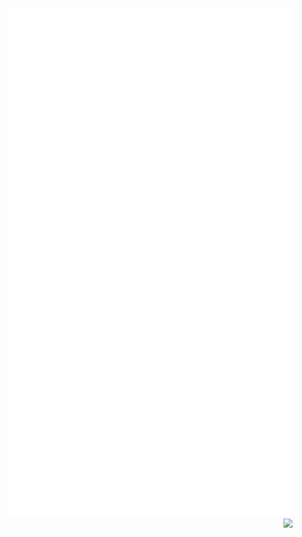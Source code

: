 ![Metrics](/github-metrics.svg)
<img src="https://res.cloudinary.com/dowob0oa7/image/upload/v1654500255/wawaw_evvbyt.png" height="253" align="right"/>
